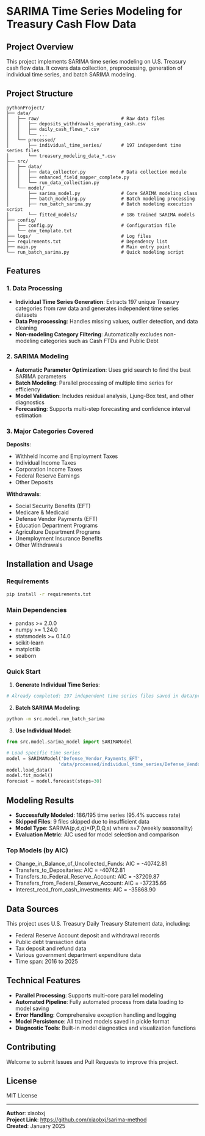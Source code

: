 # SARIMA Time Series Modeling for Treasury Cash Flow Data

## Project Overview

This project implements SARIMA time series modeling on U.S. Treasury cash flow data. It covers data collection, preprocessing, generation of individual time series, and batch SARIMA modeling.

## Project Structure

```
pythonProject/
├── data/
│   ├── raw/                              # Raw data files
│   │   ├── deposits_withdrawals_operating_cash.csv
│   │   ├── daily_cash_flows_*.csv
│   │   └── ...
│   └── processed/
│       ├── individual_time_series/       # 197 independent time series files
│       └── treasury_modeling_data_*.csv
├── src/
│   ├── data/
│   │   ├── data_collector.py             # Data collection module
│   │   ├── enhanced_field_mapper_complete.py
│   │   └── run_data_collection.py
│   └── model/
│       ├── sarima_model.py               # Core SARIMA modeling class
│       ├── batch_modeling.py             # Batch modeling processing
│       ├── run_batch_sarima.py           # Batch modeling execution script
│       └── fitted_models/                # 186 trained SARIMA models
├── config/
│   ├── config.py                         # Configuration file
│   └── env_template.txt
├── logs/                                 # Log files
├── requirements.txt                      # Dependency list
├── main.py                               # Main entry point
└── run_batch_sarima.py                   # Quick modeling script
```

## Features

### 1. Data Processing
- **Individual Time Series Generation**: Extracts 197 unique Treasury categories from raw data and generates independent time series datasets
- **Data Preprocessing**: Handles missing values, outlier detection, and data cleaning
- **Non-modeling Category Filtering**: Automatically excludes non-modeling categories such as Cash FTDs and Public Debt

### 2. SARIMA Modeling
- **Automatic Parameter Optimization**: Uses grid search to find the best SARIMA parameters
- **Batch Modeling**: Parallel processing of multiple time series for efficiency
- **Model Validation**: Includes residual analysis, Ljung-Box test, and other diagnostics
- **Forecasting**: Supports multi-step forecasting and confidence interval estimation

### 3. Major Categories Covered

**Deposits**:
- Withheld Income and Employment Taxes
- Individual Income Taxes
- Corporation Income Taxes
- Federal Reserve Earnings
- Other Deposits

**Withdrawals**:
- Social Security Benefits (EFT)
- Medicare & Medicaid
- Defense Vendor Payments (EFT)
- Education Department Programs
- Agriculture Department Programs
- Unemployment Insurance Benefits
- Other Withdrawals

## Installation and Usage

### Requirements
```bash
pip install -r requirements.txt
```

### Main Dependencies
- pandas >= 2.0.0
- numpy >= 1.24.0
- statsmodels >= 0.14.0
- scikit-learn
- matplotlib
- seaborn

### Quick Start

1. **Generate Individual Time Series**:
```python
# Already completed: 197 independent time series files saved in data/processed/individual_time_series/
```

2. **Batch SARIMA Modeling**:
```bash
python -m src.model.run_batch_sarima
```

3. **Use Individual Model**:
```python
from src.model.sarima_model import SARIMAModel

# Load specific time series
model = SARIMAModel('Defense_Vendor_Payments_EFT', 
                   'data/processed/individual_time_series/Defense_Vendor_Payments_EFT.csv')
model.load_data()
model.fit_model()
forecast = model.forecast(steps=30)
```

## Modeling Results

- **Successfully Modeled**: 186/195 time series (95.4% success rate)
- **Skipped Files**: 9 files skipped due to insufficient data
- **Model Type**: SARIMA(p,d,q)×(P,D,Q,s) where s=7 (weekly seasonality)
- **Evaluation Metric**: AIC used for model selection and comparison

### Top Models (by AIC)
- Change_in_Balance_of_Uncollected_Funds: AIC = -40742.81
- Transfers_to_Depositaries: AIC = -40742.81  
- Transfers_to_Federal_Reserve_Account: AIC = -37209.87
- Transfers_from_Federal_Reserve_Account: AIC = -37235.66
- Interest_recd_from_cash_investments: AIC = -35868.90

## Data Sources

This project uses U.S. Treasury Daily Treasury Statement data, including:
- Federal Reserve Account deposit and withdrawal records
- Public debt transaction data
- Tax deposit and refund data
- Various government department expenditure data
- Time span: 2016 to 2025

## Technical Features

- **Parallel Processing**: Supports multi-core parallel modeling
- **Automated Pipeline**: Fully automated process from data loading to model saving
- **Error Handling**: Comprehensive exception handling and logging
- **Model Persistence**: All trained models saved in pickle format
- **Diagnostic Tools**: Built-in model diagnostics and visualization functions

## Contributing

Welcome to submit Issues and Pull Requests to improve this project.

## License

MIT License

---

**Author**: xiaobxj  
**Project Link**: https://github.com/xiaobxj/sarima-method  
**Created**: January 2025